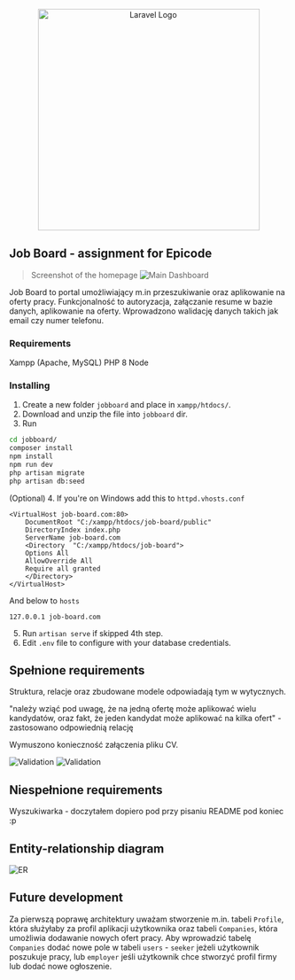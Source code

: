 <p align="center"><a href="https://laravel.com" target="_blank"><img src="https://i.imgur.com/FooJVQr.png" width="400" alt="Laravel Logo"></a></p>

## Job Board - assignment for Epicode
> Screenshot of the homepage
![Main Dashboard](https://i.imgur.com/OXomJH2.jpg)

Job Board to portal umożliwiający m.in przeszukiwanie oraz aplikowanie na oferty pracy. Funkcjonalność to autoryzacja, załączanie resume w bazie danych, aplikowanie na oferty. Wprowadzono walidację danych takich jak email czy numer telefonu.

### Requirements
Xampp (Apache, MySQL)
PHP 8
Node

### Installing
1. Create a new folder `jobboard` and place in `xampp/htdocs/`.
2. Download and unzip the file into `jobboard` dir.
3. Run
```bash 
cd jobboard/
composer install
npm install
npm run dev
php artisan migrate
php artisan db:seed
```
(Optional) 4. If you're on Windows add this to `httpd.vhosts.conf`
```
<VirtualHost job-board.com:80>
    DocumentRoot "C:/xampp/htdocs/job-board/public"
	DirectoryIndex index.php
    ServerName job-board.com
	<Directory  "C:/xampp/htdocs/job-board">
	Options All
	AllowOverride All
	Require all granted  
	</Directory>
</VirtualHost>
```
And below to `hosts`
```
127.0.0.1 job-board.com
```
5. Run `artisan serve` if skipped 4th step.
6. Edit `.env` file to configure with your database credentials.


## Spełnione requirements
Struktura, relacje oraz zbudowane modele odpowiadają tym w wytycznych.

"należy wziąć pod uwagę, że na jedną ofertę może aplikować wielu kandydatów, oraz
fakt, że jeden kandydat może aplikować na kilka ofert" - zastosowano odpowiednią relację

Wymuszono konieczność załączenia pliku CV.

![Validation](https://i.imgur.com/EUv2Mb4.jpg)
![Validation](https://i.imgur.com/JSsdAu7.jpg)

## Niespełnione requirements

Wyszukiwarka - doczytałem dopiero pod przy pisaniu README pod koniec :p

## Entity-relationship diagram
![ER](https://i.imgur.com/Mbu4EDl.png)

## Future development

Za pierwszą poprawę architektury uważam stworzenie m.in. tabeli `Profile`, która służyłaby za profil aplikacji użytkownika oraz tabeli `Companies`, która umożliwia dodawanie nowych ofert pracy. Aby wprowadzić tabelę `Companies` dodać nowe pole w tabeli `users` - `seeker` jeżeli użytkownik poszukuje pracy, lub `employer` jeśli użytkownik chce stworzyć profil firmy lub dodać nowe ogłoszenie.



